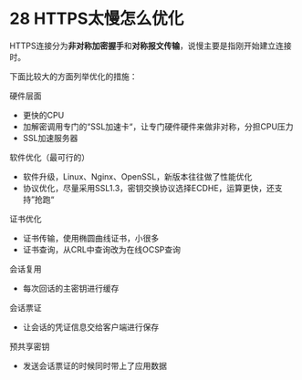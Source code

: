 # 28 HTTPS太慢怎么优化

HTTPS连接分为**非对称加密握手**和**对称报文传输**，说慢主要是指刚开始建立连接时。

下面比较大的方面列举优化的措施：

硬件层面

- 更快的CPU
- 加解密调用专门的“SSL加速卡“，让专门硬件硬件来做非对称，分担CPU压力
- SSL加速服务器

软件优化（最可行的）

- 软件升级，Linux、Nginx、OpenSSL，新版本往往做了性能优化
- 协议优化，尽量采用SSL1.3，密钥交换协议选择ECDHE，运算更快，还支持”抢跑“


证书优化

- 证书传输，使用椭圆曲线证书，小很多
- 证书查询，从CRL中查询改为在线OCSP查询


会话复用

- 每次回话的主密钥进行缓存

会话票证

- 让会话的凭证信息交给客户端进行保存


预共享密钥

- 发送会话票证的时候同时带上了应用数据
